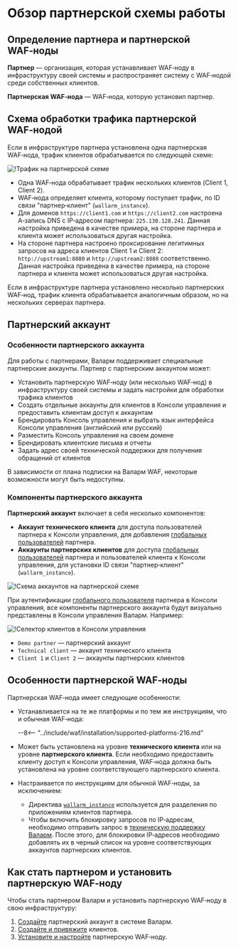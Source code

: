 # Обзор партнерской схемы работы

## Определение партнера и партнерской WAF‑ноды

**Партнер** — организация, которая устанавливает WAF‑ноду в инфраструктуру своей системы и распространяет систему с WAF‑нодой среди собственных клиентов.

**Партнерская WAF‑нода** — WAF‑нода, которую установил партнер.

## Схема обработки трафика партнерской WAF‑нодой

Если в инфраструктуре партнера установлена одна партнерская WAF‑нода, трафик клиентов обрабатывается по следующей схеме:

![!Трафик на партнерской схеме](../images/partner-waf-node/partner-traffic-processing.png)

* Одна WAF‑нода обрабатывает трафик нескольких клиентов (Client 1, Client 2).
* WAF‑нода определяет клиента, которому поступает трафик, по ID связи "партнер‑клиент" (`wallarm_instance`).
* Для доменов `https://client1.com` и `https://client2.com` настроена A‑запись DNS с IP‑адресом партнера: `225.130.128.241`. Данная настройка приведена в качестве примера, на стороне партнера и клиента может использоваться другая настройка.
* На стороне партнера настроено проксирование легитимных запросов на адреса клиентов Client 1 и Client 2: `http://upstream1:8080` и `http://upstream2:8080` соответственно. Данная настройка приведена в качестве примера, на стороне партнера и клиента может использоваться другая настройка.

Если в инфраструктуре партнера установлено несколько партнерских WAF‑нод, трафик клиента обрабатывается аналогичным образом, но на нескольких серверах партнера.

## Партнерский аккаунт

### Особенности партнерского аккаунта

Для работы с партнерами, Валарм поддерживает специальные партнерские аккаунты. Партнер с партнерским аккаунтом может:

* Установить партнерскую WAF‑ноду (или несколько WAF‑нод) в инфраструктуру своей системы и задать настройки для обработки трафика клиентов
* Создать отдельные аккаунты для клиентов в Консоли управления и предоставить клиентам доступ к аккаунтам
* Брендировать Консоль управления и выбрать язык интерфейса Консоли управления (английский или русский)
* Разместить Консоль управления на своем домене
* Брендировать клиентские письма и отчеты
* Задать адрес своей технической поддержки для получения обращений от клиентов

В зависимости от плана подписки на Валарм WAF, некоторые возможности могут быть недоступны.

### Компоненты партнерского аккаунта

**Партнерский аккаунт** включает в себя несколько компонентов:

* **Аккаунт технического клиента** для доступа пользователей партнера к Консоли управления, для добавления [глобальных пользователей](../user-guides/settings/users.md#роли-пользователей) партнера.
* **Аккаунты партнерских клиентов** для доступа [глобальных пользователей](../user-guides/settings/users.md#роли-пользователей) партнера и пользователей клиента к Консоли управления, для установки ID связи "партнер‑клиент" (`wallarm_instance`).

![!Схема аккаунтов на партнерской схеме](../images/partner-waf-node/accounts-scheme.png)

При аутентификации [глобального пользователя](../user-guides/settings/users.md#роли-пользователей) партнера в Консоли управления, все компоненты партнерского аккаунта будут визуально представлены в Консоли управления Валарм. Например:

![!Селектор клиентов в Консоли управления](../images/partner-waf-node/clients-selector-in-console.png)

* `Demo partner` — партнерский аккаунт
* `Technical client` — аккаунт технического клиента
* `Client 1` и `Client 2` — аккаунты партнерских клиентов

## Особенности партнерской WAF‑ноды

Партнерская WAF‑нода имеет следующие особенности:

* Устанавливается на те же платформы и по тем же инструкциям, что и обычная WAF‑нода:

    --8<-- "../include/waf/installation/supported-platforms-216.md"
* Может быть установлена на уровне **технического клиента** или на уровне **партнерского клиента**. Если необходимо предоставить клиенту доступ к Консоли управления, WAF‑нода должна быть установлена на уровне соответствующего партнерского клиента.
* Настраивается по инструкциям для обычной WAF‑ноды, за исключением:
    * Директива [`wallarm_instance`](../admin-ru/configure-parameters-ru.md#wallarm_instance) используется для разделения по приложениям клиентов партнера.
    * Чтобы включить блокировку запросов по IP‑адресам, необходимо отправить запрос в [техническую поддержку Валарм](mailto:support@wallarm.ru). После этого, для блокировки IP‑адресов необходимо добавлять их в черный список на уровне соответствующих аккаунтов партнерских клиентов.

## Как стать партнером и установить партнерскую WAF‑ноду

Чтобы стать партнером Валарм и установить партнерскую WAF‑ноду в свою инфраструктуру:

1. [Создайте](creating-partner-account.md) партнерский аккаунт в системе Валарм.
2. [Создайте и привяжите](connecting-clients.md) клиентов.
3. [Установите и настройте](installing-partner-waf-node.md) партнерскую WAF‑ноду.
